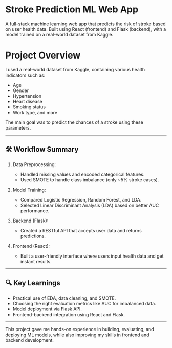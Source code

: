 # Stroke Prediction ML Web App

A full-stack machine learning web app that predicts the risk of stroke based on user health data. Built using React (frontend) and Flask (backend), with a model trained on a real-world dataset from Kaggle.

# Project Overview

I used a real-world dataset from Kaggle, containing various health indicators such as:

- Age
- Gender
- Hypertension
- Heart disease
- Smoking status
- Work type, and more

The main goal was to predict the chances of a stroke using these parameters.

---

## 🛠️ Workflow Summary

1. Data Preprocessing:
   - Handled missing values and encoded categorical features.
   - Used SMOTE to handle class imbalance (only ~5% stroke cases).

2. Model Training:
   - Compared Logistic Regression, Random Forest, and LDA.
   - Selected Linear Discriminant Analysis (LDA) based on better AUC performance.

3. Backend (Flask):
   - Created a RESTful API that accepts user data and returns predictions.

4. Frontend (React):
   - Built a user-friendly interface where users input health data and get instant results.

---

## 🔍 Key Learnings

- Practical use of EDA, data cleaning, and SMOTE.
- Choosing the right evaluation metrics like AUC for imbalanced data.
- Model deployment via Flask API.
- Frontend-backend integration using React and Flask.
  
---

This project gave me hands-on experience in building, evaluating, and deploying ML models, while also improving my skills in frontend and backend development.
